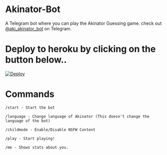 # Akinator-Bot
A Telegram bot where you can play the Akinator Guessing game.
check out [@aki_akinator_bot](https://t.me/aki_akinator_bot) on Telegram.
# Deploy to heroku by clicking on the button below..
[![Deploy](https://www.herokucdn.com/deploy/button.svg)](https://dashboard.heroku.com/new?button-url=https%3A%2F%2Fgithub.com%2Fadenosinetp10%2FAkinator-bot&template=https%3A%2F%2Fgithub.com%2Fadenosinetp10%2FAkinator-bot
)
# Commands
`/start - Start the bot`

`/language - Change language of Akinator (This doesn't change the language of the bot)`

`/childmode - Enable/Disable NSFW Content`

`/play - Start playing!`

`/me - Shows stats about you.`
